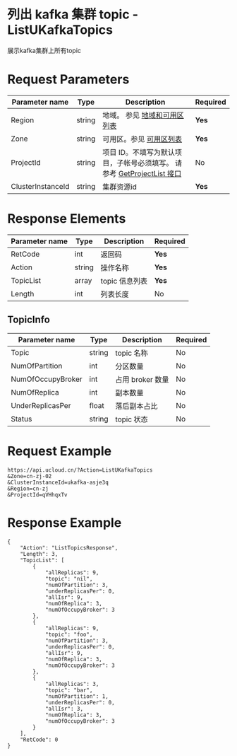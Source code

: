 # 列出 kafka 集群 topic  -ListUKafkaTopics

展示kafka集群上所有topic

# Request Parameters
|Parameter name|Type|Description|Required|
|---|---|---|---|
|Region|string|地域。 参见 [地域和可用区列表](../summary/regionlist.html)|**Yes**|
|Zone|string|可用区。参见 [可用区列表](../summary/regionlist.html)|**Yes**|
|ProjectId|string|项目 ID。不填写为默认项目，子帐号必须填写。 请参考 [GetProjectList 接口](../summary/get_project_list.html)|No|
|ClusterInstanceId|string|集群资源id|**Yes**|

# Response Elements
|Parameter name|Type|Description|Required|
|---|---|---|---|
|RetCode|int|返回码|**Yes**|
|Action|string|操作名称|**Yes**|
|TopicList|array|topic 信息列表|**Yes**|
|Length|int|列表长度|No|

## TopicInfo
|Parameter name|Type|Description|Required|
|---|---|---|---|
|Topic|string|topic 名称|No|
|NumOfPartition|int|分区数量|No|
|NumOfOccupyBroker|int|占用 broker 数量|No|
|NumOfReplica|int|副本数量|No|
|UnderReplicasPer|float|落后副本占比|No|
|Status|string|topic 状态|No|

# Request Example
```
https://api.ucloud.cn/?Action=ListUKafkaTopics
&Zone=cn-zj-02
&ClusterInstanceId=ukafka-asje3q
&Region=cn-zj
&ProjectId=qVHhqxTv
```

# Response Example
```
{
    "Action": "ListTopicsResponse", 
    "Length": 3, 
    "TopicList": [
        {
            "allReplicas": 9, 
            "topic": "nil", 
            "numOfPartition": 3, 
            "underReplicasPer": 0, 
            "allIsr": 9, 
            "numOfReplica": 3, 
            "numOfOccupyBroker": 3
        }, 
        {
            "allReplicas": 9, 
            "topic": "foo", 
            "numOfPartition": 3, 
            "underReplicasPer": 0, 
            "allIsr": 9, 
            "numOfReplica": 3, 
            "numOfOccupyBroker": 3
        }, 
        {
            "allReplicas": 3, 
            "topic": "bar", 
            "numOfPartition": 1, 
            "underReplicasPer": 0, 
            "allIsr": 3, 
            "numOfReplica": 3, 
            "numOfOccupyBroker": 3
        }
    ], 
    "RetCode": 0
}
```

